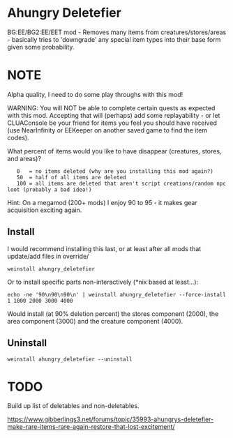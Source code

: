 # Ahungry Deletefier

BG:EE/BG2:EE/EET mod - Removes many items from
creatures/stores/areas - basically tries to 'downgrade' any special
item types into their base form given some probability.

# NOTE

Alpha quality, I need to do some play throughs with this mod!

WARNING: You will NOT be able to complete certain quests as expected
with this mod.  Accepting that will (perhaps) add some replayability -
or let CLUAConsole be your friend for items you feel you should have
received (use NearInfinity or EEKeeper on another saved game to find
the item codes).

What percent of items would you like to have disappear (creatures,
stores, and areas)?

```
   0   = no items deleted (why are you installing this mod again?)
   50  = half of all items are deleted
   100 = all items are deleted that aren't script creations/random npc loot (probably a bad idea!)
```

Hint: On a megamod (200+ mods) I enjoy 90 to 95 - it makes gear
acquisition exciting again.

## Install

I would recommend installing this last, or at least after all mods
that update/add files in override/


```
weinstall ahungry_deletefier
```

Or to install specific parts non-interactively (*nix based at least...):

```
echo -ne '90\n90\n90\n' | weinstall ahungry_deletefier --force-install 1 1000 2000 3000 4000
```

Would install (at 90% deletion percent) the stores component (2000),
the area component (3000) and the creature component (4000).

## Uninstall

```
weinstall ahungry_deletefier --uninstall
```

# TODO

Build up list of deletables and non-deletables.

https://www.gibberlings3.net/forums/topic/35993-ahungrys-deletefier-make-rare-items-rare-again-restore-that-lost-excitement/
